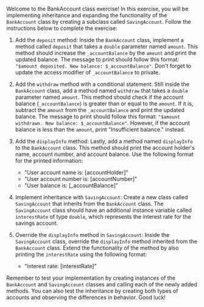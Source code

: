 Welcome to the BankAccount class exercise! In this exercise, you will be implementing inheritance and expanding the functionality of the `BankAccount` class by creating a subclass called `SavingAccount`. Follow the instructions below to complete the exercise:

1. Add the `deposit` method: Inside the `BankAccount` class, implement a method called `deposit` that takes a `double` parameter named `amount`. This method should increase the `_accountBalance` by the `amount` and print the updated balance. The message to print should follow this format: `"$amount deposited. New balance: $_accountBalance"`. Don't forget to update the access modifier of `_accountBalance` to private.

2. Add the `withdraw` method with a conditional statement: Still inside the `BankAccount` class, add a method named `withdraw` that takes a `double` parameter named `amount`. This method should check if the account balance (`_accountBalance`) is greater than or equal to the `amount`. If it is, subtract the `amount` from the `_accountBalance` and print the updated balance. The message to print should follow this format: `"$amount withdrawn. New balance: $_accountBalance"`. However, if the account balance is less than the `amount`, print "Insufficient balance." instead.

3. Add the `displayInfo` method: Lastly, add a method named `displayInfo` to the `BankAccount` class. This method should print the account holder's name, account number, and account balance. Use the following format for the printed information:
   - "User account name is: [accountHolder]"
   - "User account number is: [accountNumber]"
   - "User balance is: [_accountBalance]"

4. Implement inheritance with `SavingAccount`: Create a new class called `SavingAccount` that inherits from the `BankAccount` class. The `SavingAccount` class should have an additional instance variable called `interestRate` of type `double`, which represents the interest rate for the savings account.

5. Override the `displayInfo` method in `SavingAccount`: Inside the `SavingAccount` class, override the `displayInfo` method inherited from the `BankAccount` class. Extend the functionality of the method by also printing the `interestRate` using the following format:
   - "Interest rate: [interestRate]"

Remember to test your implementation by creating instances of the `BankAccount` and `SavingAccount` classes and calling each of the newly added methods. You can also test the inheritance by creating both types of accounts and observing the differences in behavior. Good luck!
